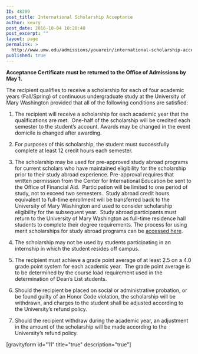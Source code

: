 ```yaml
---
ID: 48209
post_title: International Scholarship Acceptance
author: keury
post_date: 2016-10-04 10:28:40
post_excerpt: ""
layout: page
permalink: >
  http://www.umw.edu/admissions/youarein/international-scholarship-acceptance/
published: true
---
```

<strong>Acceptance Certificate must be returned to the Office of Admissions by May 1.</strong>

The recipient qualifies to receive a scholarship for each of four academic years (Fall/Spring) of continuous undergraduate study at the University of Mary Washington provided that all of the following conditions are satisfied:
<ol>
 	<li>The recipient will receive a scholarship for each academic year that the qualifications are met.  One-half of the scholarship will be credited each semester to the student’s account. Awards may be changed in the event domicile is changed after awarding.</li>
</ol>
<ol start="2">
 	<li>For purposes of this scholarship, the student must successfully complete at least 12 credit hours each semester.</li>
</ol>
<ol start="3">
 	<li>The scholarship may be used for pre-approved study abroad programs for current scholars who have maintained eligibility for the scholarship prior to their study abroad experience. Pre-approval requires that written permission from the Center for International Education be sent to the Office of Financial Aid.  Participation will be limited to one period of study, not to exceed two semesters.  Study abroad credit hours equivalent to full-time enrollment will be transferred back to the University of Mary Washington and used to consider scholarship eligibility for the subsequent year.  Study abroad participants must return to the University of Mary Washington as full-time residence hall students to complete their degree requirements. The process for using merit scholarships for study abroad programs can be <a href="http://www.umw.edu/financialaid/eligibility/study-abroad">accessed here</a>.</li>
</ol>
<ol start="4">
 	<li>The scholarship may not be used by students participating in an internship in which the student resides off campus.</li>
</ol>
<ol start="5">
 	<li>The recipient must achieve a grade point average of at least 2.5 on a 4.0 grade point system for each academic year.  The grade point average is to be determined by the course load requirement used in the determination of Dean’s List students.</li>
</ol>
<ol start="6">
 	<li>Should the recipient be placed on social or administrative probation, or be found guilty of an Honor Code violation, the scholarship will be withdrawn, and charges to the student shall be adjusted according to the University’s refund policy.</li>
</ol>
<ol start="7">
 	<li>Should the recipient withdraw during the academic year, an adjustment in the amount of the scholarship will be made according to the University’s refund policy.</li>
</ol>
[gravityform id="11" title="true" description="true"]